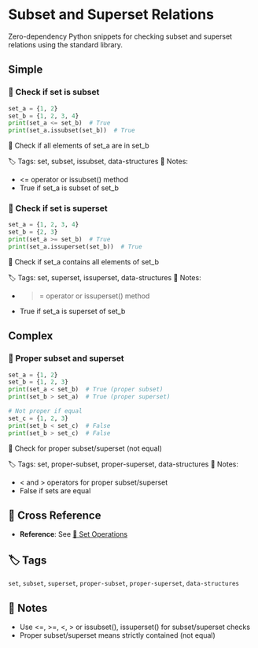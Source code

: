# Subset and Superset Relations

Zero-dependency Python snippets for checking subset and superset relations using the standard library.

## Simple

### 🧩 Check if set is subset

```python
set_a = {1, 2}
set_b = {1, 2, 3, 4}
print(set_a <= set_b)  # True
print(set_a.issubset(set_b))  # True
```

📂 Check if all elements of set_a are in set_b

🏷️ Tags: set, subset, issubset, data-structures
📝 Notes:
- <= operator or issubset() method
- True if set_a is subset of set_b

### 🧩 Check if set is superset

```python
set_a = {1, 2, 3, 4}
set_b = {2, 3}
print(set_a >= set_b)  # True
print(set_a.issuperset(set_b))  # True
```

📂 Check if set_a contains all elements of set_b

🏷️ Tags: set, superset, issuperset, data-structures
📝 Notes:
- >= operator or issuperset() method
- True if set_a is superset of set_b

## Complex

### 🧩 Proper subset and superset

```python
set_a = {1, 2}
set_b = {1, 2, 3}
print(set_a < set_b)  # True (proper subset)
print(set_b > set_a)  # True (proper superset)

# Not proper if equal
set_c = {1, 2, 3}
print(set_b < set_c)  # False
print(set_b > set_c)  # False
```

📂 Check for proper subset/superset (not equal)

🏷️ Tags: set, proper-subset, proper-superset, data-structures
📝 Notes:
- < and > operators for proper subset/superset
- False if sets are equal

## 🔗 Cross Reference

- **Reference**: See [📂 Set Operations](set_operations.md)

## 🏷️ Tags

`set`, `subset`, `superset`, `proper-subset`, `proper-superset`, `data-structures`

## 📝 Notes
- Use <=, >=, <, > or issubset(), issuperset() for subset/superset checks
- Proper subset/superset means strictly contained (not equal)
